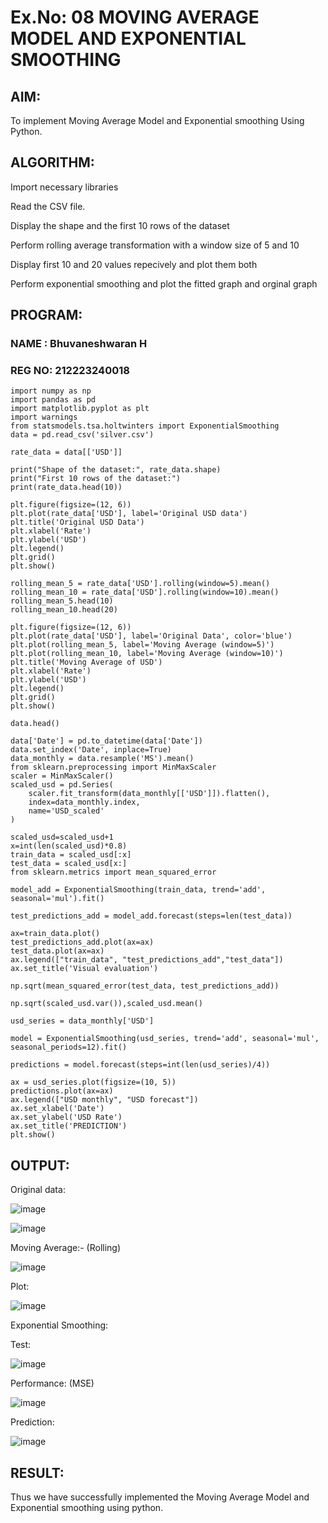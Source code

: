 # Ex.No: 08 MOVING AVERAGE MODEL AND EXPONENTIAL SMOOTHING

## AIM:

To implement Moving Average Model and Exponential smoothing Using Python.

## ALGORITHM:

Import necessary libraries

Read the CSV file.

Display the shape and the first 10 rows of the dataset

Perform rolling average transformation with a window size of 5 and 10

Display first 10 and 20 values repecively and plot them both

Perform exponential smoothing and plot the fitted graph and orginal graph

## PROGRAM:

### NAME : Bhuvaneshwaran H
### REG NO: 212223240018

```
import numpy as np
import pandas as pd
import matplotlib.pyplot as plt
import warnings
from statsmodels.tsa.holtwinters import ExponentialSmoothing
data = pd.read_csv('silver.csv')

rate_data = data[['USD']]

print("Shape of the dataset:", rate_data.shape)
print("First 10 rows of the dataset:")
print(rate_data.head(10))

plt.figure(figsize=(12, 6))
plt.plot(rate_data['USD'], label='Original USD data')
plt.title('Original USD Data')
plt.xlabel('Rate')
plt.ylabel('USD')
plt.legend()
plt.grid()
plt.show()

rolling_mean_5 = rate_data['USD'].rolling(window=5).mean()
rolling_mean_10 = rate_data['USD'].rolling(window=10).mean()
rolling_mean_5.head(10)
rolling_mean_10.head(20)

plt.figure(figsize=(12, 6))
plt.plot(rate_data['USD'], label='Original Data', color='blue')
plt.plot(rolling_mean_5, label='Moving Average (window=5)')
plt.plot(rolling_mean_10, label='Moving Average (window=10)')
plt.title('Moving Average of USD')
plt.xlabel('Rate')
plt.ylabel('USD')
plt.legend()
plt.grid()
plt.show()

data.head()

data['Date'] = pd.to_datetime(data['Date'])
data.set_index('Date', inplace=True)
data_monthly = data.resample('MS').mean()
from sklearn.preprocessing import MinMaxScaler
scaler = MinMaxScaler()
scaled_usd = pd.Series(
    scaler.fit_transform(data_monthly[['USD']]).flatten(),
    index=data_monthly.index,
    name='USD_scaled'
)

scaled_usd=scaled_usd+1  
x=int(len(scaled_usd)*0.8)
train_data = scaled_usd[:x]
test_data = scaled_usd[x:]
from sklearn.metrics import mean_squared_error

model_add = ExponentialSmoothing(train_data, trend='add', seasonal='mul').fit()

test_predictions_add = model_add.forecast(steps=len(test_data))

ax=train_data.plot()
test_predictions_add.plot(ax=ax)
test_data.plot(ax=ax)
ax.legend(["train_data", "test_predictions_add","test_data"])
ax.set_title('Visual evaluation')

np.sqrt(mean_squared_error(test_data, test_predictions_add))

np.sqrt(scaled_usd.var()),scaled_usd.mean()

usd_series = data_monthly['USD']

model = ExponentialSmoothing(usd_series, trend='add', seasonal='mul', seasonal_periods=12).fit()

predictions = model.forecast(steps=int(len(usd_series)/4))

ax = usd_series.plot(figsize=(10, 5))
predictions.plot(ax=ax)
ax.legend(["USD monthly", "USD forecast"])
ax.set_xlabel('Date')
ax.set_ylabel('USD Rate')
ax.set_title('PREDICTION')
plt.show()
```

## OUTPUT:

Original data:

![image](https://github.com/user-attachments/assets/9cfceaf2-9ff2-46c1-aac0-89ec3ca1ad87)

![image](https://github.com/user-attachments/assets/d6b5b482-484e-4d8d-b8fc-69ca9f7f4c4c)

Moving Average:- (Rolling)

![image](https://github.com/user-attachments/assets/952e0702-4323-438b-bea4-4ad86647a298)

Plot:

![image](https://github.com/user-attachments/assets/5e5928cd-7ac2-4589-818c-1e8ae71a0229)

Exponential Smoothing:

Test: 

![image](https://github.com/user-attachments/assets/7963a505-0ba3-4a97-b21d-2b16ccb3b24c)

Performance: (MSE)

![image](https://github.com/user-attachments/assets/2af67781-95cd-415e-ac40-85cc545bb3e2)

Prediction:

![image](https://github.com/user-attachments/assets/4a0e176d-3e7d-4485-a4ba-10553fa73d4d)

## RESULT:

Thus we have successfully implemented the Moving Average Model and Exponential smoothing using python.
